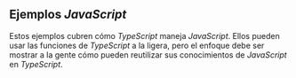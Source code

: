 ## Ejemplos *JavaScript*

Estos ejemplos cubren cómo *TypeScript* maneja *JavaScript*. Ellos
pueden usar las funciones de *TypeScript* a la ligera, pero el enfoque debe ser mostrar a la gente 
cómo pueden reutilizar sus conocimientos de *JavaScript* en *TypeScript*. 
